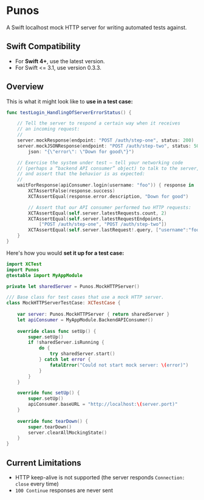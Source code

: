 
Punos
=====

A Swift localhost mock HTTP server for writing automated tests against.


Swift Compatibility
-------------------

- For __Swift 4+__, use the latest version.
- For Swift <= 3.1, use version 0.3.3.


Overview
--------

This is what it might look like to __use in a test case:__

```swift
func testLogin_HandlingOfServerErrorStatus() {

    // Tell the server to respond a certain way when it receives
    // an incoming request:
    //
    server.mockResponse(endpoint: "POST /auth/step-one", status: 200)
    server.mockJSONResponse(endpoint: "POST /auth/step-two", status: 500,
        json: "{\"error\": \"Down for good\"}")

    // Exercise the system under test — tell your networking code
    // (perhaps a “backend API consumer” object) to talk to the server,
    // and assert that the behavior is as expected:
    //
    waitForResponse(apiConsumer.login(username: "foo")) { response in
        XCTAssertFalse(response.success)
        XCTAssertEqual(response.error.description, "Down for good")

        // Assert that our API consumer performed two HTTP requests:
        XCTAssertEqual(self.server.latestRequests.count, 2)
        XCTAssertEqual(self.server.latestRequestEndpoints,
            ["POST /auth/step-one", "POST /auth/step-two"])
        XCTAssertEqual(self.server.lastRequest!.query, ["username":"foo"])
    }
}
```

Here's how you would __set it up for a test case:__

```swift
import XCTest
import Punos
@testable import MyAppModule

private let sharedServer = Punos.MockHTTPServer()

/// Base class for test cases that use a mock HTTP server.
class MockHTTPServerTestCase: XCTestCase {
    
    var server: Punos.MockHTTPServer { return sharedServer }
    let apiConsumer = MyAppModule.BackendAPIConsumer()
    
    override class func setUp() {
        super.setUp()
        if !sharedServer.isRunning {
            do {
                try sharedServer.start()
            } catch let error {
                fatalError("Could not start mock server: \(error)")
            }
        }
    }

    override func setUp() {
        super.setUp()
        apiConsumer.baseURL = "http://localhost:\(server.port)"
    }
    
    override func tearDown() {
        super.tearDown()
        server.clearAllMockingState()
    }
}
```


Current Limitations
-------------------

- HTTP keep-alive is not supported (the server responds `Connection: close` every time)
- `100 Continue` responses are never sent


